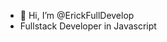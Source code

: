 - 👋 Hi, I’m @ErickFullDevelop
- Fullstack Developer in Javascript

<!---
ErickFullDevelop/ErickFullDevelop is a ✨ special ✨ repository because its `README.md` (this file) appears on your GitHub profile.
You can click the Preview link to take a look at your changes.
--->
